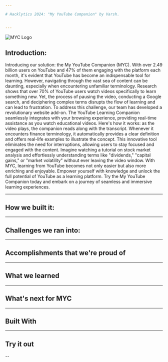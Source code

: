 ```yaml
---

# Hacklytics 2024: "My YouTube Companion" by Varsh. 


---
```

![MYC Logo](https://github.com/vanshb03/Hacklytics2024/assets/158211829/d96b39e1-b04b-4b56-9c64-2b26b7e9cebc)


## Introduction: 

Introducing our solution: the My YouTube Companion (MYC). With over 2.49 billion users on YouTube and 47% of them engaging with the platform each month, it's evident that YouTube has become an indispensable tool for learning. However, navigating through the vast sea of content can be daunting, especially when encountering unfamiliar terminology. 
Research shows that over 70% of YouTube users watch videos specifically to learn something new. Yet, the process of pausing the video, conducting a Google search, and deciphering complex terms disrupts the flow of learning and can lead to frustration.
To address this challenge, our team has developed a revolutionary website add-on. The YouTube Learning Companion seamlessly integrates with your browsing experience, providing real-time assistance as you watch educational videos. 
Here's how it works: as the video plays, the companion reads along with the transcript. Whenever it encounters finance terminology, it automatically provides a clear definition and offers real-life examples to illustrate the concept. This innovative tool eliminates the need for interruptions, allowing users to stay focused and engaged with the content.
Imagine watching a tutorial on stock market analysis and effortlessly understanding terms like "dividends," "capital gains," or "market volatility" without ever leaving the video window. With MYC, learning from YouTube becomes not only easier but also more enriching and enjoyable. Empower yourself with knowledge and unlock the full potential of YouTube as a learning platform. Try the My YouTube Companion today and embark on a journey of seamless and immersive learning experiences.

---

## How we built it:

---

## Challenges we ran into:

---

## Accomplishments that we're proud of

---

## What we learned

---

## What's next for MYC

---

## Built With

---

## Try it out

--
